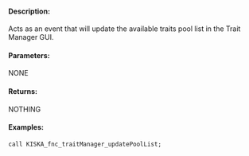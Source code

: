 #### Description:
Acts as an event that will update the available traits pool list in the Trait Manager GUI.

#### Parameters:
NONE

#### Returns:
NOTHING

#### Examples:
```sqf
call KISKA_fnc_traitManager_updatePoolList;
```

